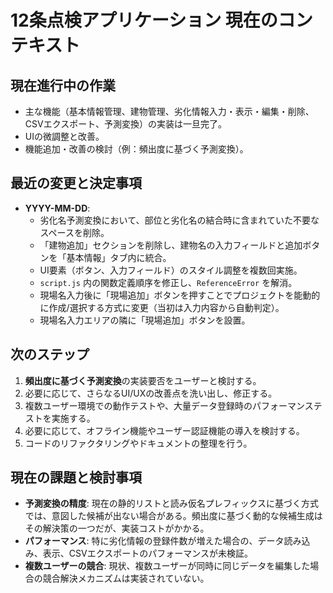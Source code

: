 # 12条点検アプリケーション 現在のコンテキスト

## 現在進行中の作業
- 主な機能（基本情報管理、建物管理、劣化情報入力・表示・編集・削除、CSVエクスポート、予測変換）の実装は一旦完了。
- UIの微調整と改善。
- 機能追加・改善の検討（例：頻出度に基づく予測変換）。

## 最近の変更と決定事項
- **YYYY-MM-DD**:
    - 劣化名予測変換において、部位と劣化名の結合時に含まれていた不要なスペースを削除。
    - 「建物追加」セクションを削除し、建物名の入力フィールドと追加ボタンを「基本情報」タブ内に統合。
    - UI要素（ボタン、入力フィールド）のスタイル調整を複数回実施。
    - `script.js` 内の関数定義順序を修正し、`ReferenceError` を解消。
    - 現場名入力後に「現場追加」ボタンを押すことでプロジェクトを能動的に作成/選択する方式に変更（当初は入力内容から自動判定）。
    - 現場名入力エリアの隣に「現場追加」ボタンを設置。

## 次のステップ
1.  **頻出度に基づく予測変換**の実装要否をユーザーと検討する。
2.  必要に応じて、さらなるUI/UXの改善点を洗い出し、修正する。
3.  複数ユーザー環境での動作テストや、大量データ登録時のパフォーマンステストを実施する。
4.  必要に応じて、オフライン機能やユーザー認証機能の導入を検討する。
5.  コードのリファクタリングやドキュメントの整理を行う。

## 現在の課題と検討事項
- **予測変換の精度**: 現在の静的リストと読み仮名プレフィックスに基づく方式では、意図した候補が出ない場合がある。頻出度に基づく動的な候補生成はその解決策の一つだが、実装コストがかかる。
- **パフォーマンス**: 特に劣化情報の登録件数が増えた場合の、データ読み込み、表示、CSVエクスポートのパフォーマンスが未検証。
- **複数ユーザーの競合**: 現状、複数ユーザーが同時に同じデータを編集した場合の競合解決メカニズムは実装されていない。 